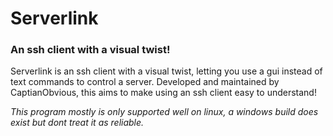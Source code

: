 <h1>Serverlink</h1>
<h3>An ssh client with a visual twist!</h3>
<p>Serverlink is an ssh client with a visual twist, 
letting you use a gui instead of text commands to control a server.
Developed and maintained by CaptianObvious, this aims to make using an ssh client easy to understand!</p>
<em>This program mostly is only supported well on linux, a windows build does exist but dont treat it as reliable.</em><br?
*note: this is still in development and a WIP
